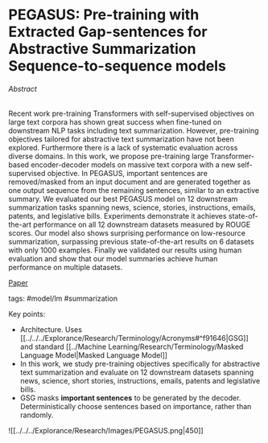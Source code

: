 # PEGASUS: **P**re-training with **E**xtracted **Ga**p-sentences for Abstractive **Su**mmarization **S**equence-to-sequence models

 
###### Abstract

Recent work pre-training Transformers with self-supervised objectives on large text corpora has shown great success when fine-tuned on downstream NLP tasks including text summarization. However, pre-training objectives tailored for abstractive text summarization have not been explored. Furthermore there is a lack of systematic evaluation across diverse domains. In this work, we propose pre-training large Transformer-based encoder-decoder models on massive text corpora with a new self-supervised objective. In PEGASUS, important sentences are removed/masked from an input document and are generated together as one output sequence from the remaining sentences, similar to an extractive summary. We evaluated our best PEGASUS model on 12 downstream summarization tasks spanning news, science, stories, instructions, emails, patents, and legislative bills. Experiments demonstrate it achieves state-of-the-art performance on all 12 downstream datasets measured by ROUGE scores. Our model also shows surprising performance on low-resource summarization, surpassing previous state-of-the-art results on 6 datasets with only 1000 examples. Finally we validated our results using human evaluation and show that our model summaries achieve human performance on multiple datasets.

[Paper](https://arxiv.org/pdf/1912.08777.pdf)

tags: #model/lm #summarization 

Key points:
- Architecture. Uses [[../../../Explorance/Research/Terminology/Acronyms#^f91646|GSG]] and standard [[../Machine Learning/Research/Terminology/Masked Language Model|Masked Language Model]]
- In this work, we study pre-training objectives specifically for abstractive text summarization and evaluate on 12 downstream datasets spanning news, science, short stories, instructions, emails, patents and legislative bills.
- GSG masks **important sentences** to be generated by the decoder. Deterministically choose sentences based on importance, rather than randomly.

![[../../../Explorance/Research/Images/PEGASUS.png|450]]

